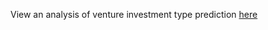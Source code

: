 View an analysis of venture investment type prediction <a href="http://nbviewer.jupyter.org/github/mp3201/Venture/blob/master/notebooks/Investment%20Type%20Logistic_Regression.ipynb">here</a> 
